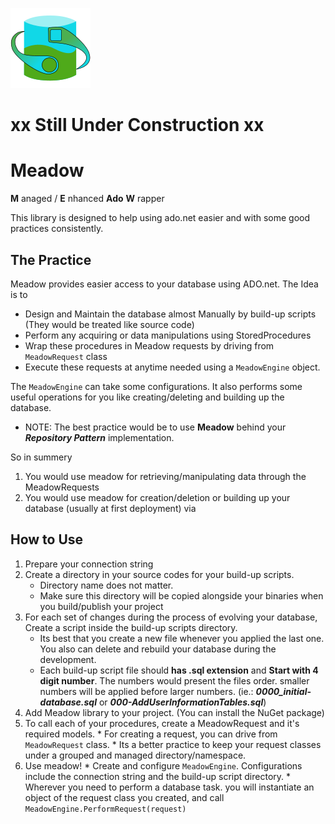 

![Meadow Logo](Graphics/MeadowIcon.png)



xx Still Under Construction xx
==============================


**Meadow**
=========
 __M__ anaged / __E__ nhanced __Ado__ __W__ rapper
 
 This library is designed to help using ado.net easier and with some good practices consistently.
 
 
 
 The Practice
 ------------
 
 Meadow provides easier access to your database using ADO.net. The Idea is to
 
  * Design and Maintain the database almost Manually by build-up scripts (They would be treated like source code)
  * Perform any acquiring or data manipulations using StoredProcedures
  * Wrap these procedures in Meadow requests by driving from ```MeadowRequest``` class  
  * Execute these requests at anytime needed using a ```MeadowEngine``` object.
  
The ```MeadowEngine``` can take some configurations. It also performs some useful operations 
for you like creating/deleting and building up the database. 

 * NOTE: The best practice would be to use __Meadow__ behind your ___Repository Pattern___ implementation.   
 
 So in summery
  1. You would use meadow for retrieving/manipulating data through the MeadowRequests
  2. You would use meadow for creation/deletion or building up your database (usually at first deployment) via 

How to Use
----------

 1. Prepare your connection string
 2. Create a directory in your source codes for your build-up scripts.
    * Directory name does not matter.
    * Make sure this directory will be copied alongside your binaries when you build/publish your project 
 3. For each set of changes during the process of evolving your database, Create a script inside the build-up scripts directory.
    * Its best that you create a new file whenever you applied the last one. You also can delete and rebuild your database during the development.
    * Each build-up script file should __has .sql extension__ and __Start with 4 digit number__. The numbers would present the files order. 
    smaller numbers will be applied before larger numbers. (ie.: ___0000_initial-database.sql___ or ___000-AddUserInformationTables.sql___)
  4. Add Meadow library to your project. (You can install the NuGet package)
  5. To call each of your procedures, create a MeadowRequest and it's required models.
    * For creating a request, you can drive from ```MeadowRequest``` class.
    * Its a better practice to keep your request classes under a grouped and managed directory/namespace.
  6. Use meadow!
    * Create and configure ```MeadowEngine```. Configurations include the connection string and the build-up script directory.
    * Wherever you need to perform a database task. you will instantiate an object of the request class you created, and call 
    ```MeadowEngine.PerformRequest(request)``` 